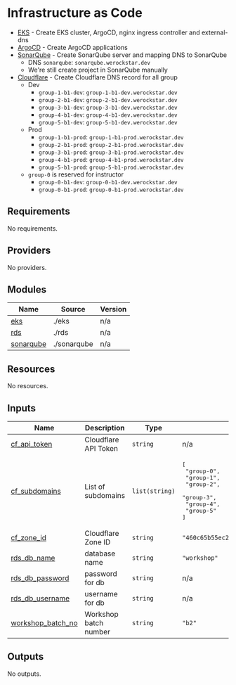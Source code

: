 # Infrastructure as Code
- [EKS](eks/README.md) - Create EKS cluster, ArgoCD, nginx ingress controller and external-dns
- [ArgoCD](argocd-app/README.md) - Create ArgoCD applications
- [SonarQube](sonarqube/README.md) - Create SonarQube server and mapping DNS to SonarQube
  - DNS `sonarqube`: `sonarqube.werockstar.dev`
  - We're still create project in SonarQube manually
- [Cloudflare](cloudflare/README.md) - Create Cloudflare DNS record for all group
  - Dev
    - `group-1-b1-dev`: `group-1-b1-dev.werockstar.dev`
    - `group-2-b1-dev`: `group-2-b1-dev.werockstar.dev`
    - `group-3-b1-dev`: `group-3-b1-dev.werockstar.dev`
    - `group-4-b1-dev`: `group-4-b1-dev.werockstar.dev`
    - `group-5-b1-dev`: `group-5-b1-dev.werockstar.dev`
  - Prod
    - `group-1-b1-prod`: `group-1-b1-prod.werockstar.dev`
    - `group-2-b1-prod`: `group-2-b1-prod.werockstar.dev`
    - `group-3-b1-prod`: `group-3-b1-prod.werockstar.dev`
    - `group-4-b1-prod`: `group-4-b1-prod.werockstar.dev`
    - `group-5-b1-prod`: `group-5-b1-prod.werockstar.dev`
  - `group-0` is reserved for instructor
    - `group-0-b1-dev`: `group-0-b1-dev.werockstar.dev`
    - `group-0-b1-prod`: `group-0-b1-prod.werockstar.dev`

<!-- BEGIN_TF_DOCS -->
## Requirements

No requirements.

## Providers

No providers.

## Modules

| Name | Source | Version |
|------|--------|---------|
| <a name="module_eks"></a> [eks](#module\_eks) | ./eks | n/a |
| <a name="module_rds"></a> [rds](#module\_rds) | ./rds | n/a |
| <a name="module_sonarqube"></a> [sonarqube](#module\_sonarqube) | ./sonarqube | n/a |

## Resources

No resources.

## Inputs

| Name | Description | Type | Default | Required |
|------|-------------|------|---------|:--------:|
| <a name="input_cf_api_token"></a> [cf\_api\_token](#input\_cf\_api\_token) | Cloudflare API Token | `string` | n/a | yes |
| <a name="input_cf_subdomains"></a> [cf\_subdomains](#input\_cf\_subdomains) | List of subdomains | `list(string)` | <pre>[<br>  "group-0",<br>  "group-1",<br>  "group-2",<br>  "group-3",<br>  "group-4",<br>  "group-5"<br>]</pre> | no |
| <a name="input_cf_zone_id"></a> [cf\_zone\_id](#input\_cf\_zone\_id) | Cloudflare Zone ID | `string` | `"460c65b55ec2a251ab45cf8eedac4734"` | no |
| <a name="input_rds_db_name"></a> [rds\_db\_name](#input\_rds\_db\_name) | database name | `string` | `"workshop"` | no |
| <a name="input_rds_db_password"></a> [rds\_db\_password](#input\_rds\_db\_password) | password for db | `string` | n/a | yes |
| <a name="input_rds_db_username"></a> [rds\_db\_username](#input\_rds\_db\_username) | username for db | `string` | n/a | yes |
| <a name="input_workshop_batch_no"></a> [workshop\_batch\_no](#input\_workshop\_batch\_no) | Workshop batch number | `string` | `"b2"` | no |

## Outputs

No outputs.
<!-- END_TF_DOCS -->
